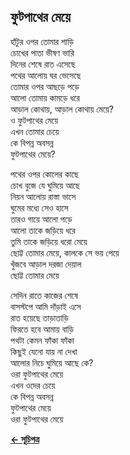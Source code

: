 ## ফুটপাথের মেয়ে

হাঁটুর ওপর তোমার শাড়ি<br>
চোখের পাতা ভীষণ ভারি<br>
দিনের শেষে রাত এসেছে<br>
পথের আলো‌য় ঘর ভেসেছে<br>
তোমার ওপর আছড়ে পড়ে<br>
আলো তোমায় কামড়ে ধরে<br>
আড়াল কোথায়, আড়াল কোথায় মেয়ে?<br>
ও ফুটপাথের মেয়ে<br>
এখন তোমার চেয়ে<br>
কে বিপন্ন অবসন্ন<br>
ফুটপাথের মেয়ে?<br>

পথের ওপর কোলের কাছে<br>
চোখ বুজে যে ঘুমিয়ে আছে<br>
নিয়ন আলোয় রাস্তা ভাসে<br>
ঘুমের মধ্যে সেও হাসে<br>
তারও গায়ে আলো পড়ে<br>
আলো তাকে জড়িয়ে ধরে<br>
তুমি তাকে জড়িয়ে ধরো মেয়ে<br>
ছোট্ট তোমার মেয়ে, কালকে সে ভয় পেয়ে<br>
খুঁজবে আড়াল দরজা দেয়াল<br>
ছোট্ট তোমার মেয়ে<br>

সেদিন রাতে কাজের শেষে<br>
বাসস্টপে আমি দাঁড়াই এসে<br>
রাত হয়েছে তাড়াতাড়ি<br>
ফিরতে হবে আমায় বাড়ি<br>
পথটা কেমন ফাঁকা ফাঁকা<br>
কিছুই যেনো যায় না দেখা<br>
আলোর নিচে ঘুমিয়ে আছে কে?<br>
ওরা ফুটপাথের মেয়ে<br>
এখন ওদের চেয়ে<br>
কে বিপন্ন অবসন্ন<br>
ফুটপাথের মেয়ে<br>
ওরা ফুটপাথের মেয়ে<br>

**[← সূচিপত্র](../readme.md)**
